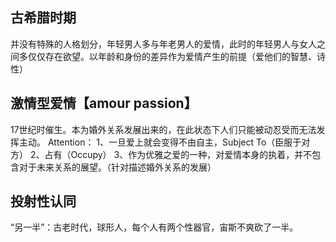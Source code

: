 ## 古希腊时期
并没有特殊的人格划分，年轻男人多与年老男人的爱情，此时的年轻男人与女人之间多仅仅存在欲望。以年龄和身份的差异作为爱情产生的前提（爱他们的智慧、诗性）

## 激情型爱情【amour passion】
17世纪时催生。本为婚外关系发展出来的，在此状态下人们只能被动忍受而无法发挥主动。
Attention：
1、一旦爱上就会变得不由自主，Subject To（臣服于对方）
2、占有（Occupy）
3、作为优雅之爱的一种，对爱情本身的执着，并不包含对于未来关系的展望。（针对描述婚外关系的发展）

## 投射性认同
“另一半”：古老时代，球形人，每个人有两个性器官，宙斯不爽砍了一半。

